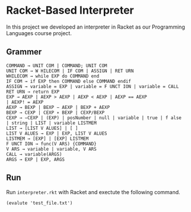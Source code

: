 # Racket-Based Interpreter

In this project we developed an interpreter in Racket as our Programming Languages course project.

## Grammer
```
COMMAND → UNIT COM | COMMAND; UNIT COM
UNIT COM → W HILECOM | IF COM | ASSIGN | RET URN
WHILECOM → while EXP do COMMAND end
IF COM → if EXP then COMMAND else COMMAND endif
ASSIGN → variable = EXP | variable = F UNCT ION | variable = CALL
RET URN → return EXP
EXP → AEXP | AEXP > AEXP | AEXP < AEXP | AEXP == AEXP
| AEXP! = AEXP
AEXP → BEXP | BEXP − AEXP | BEXP + AEXP
BEXP → CEXP | CEXP ∗ BEXP | CEXP/BEXP
CEXP → −CEXP | (EXP) | posNumber | null | variable | true | f alse
| string | LIST | variable LISTMEM
LIST → [LIST V ALUES] | [ ]
LIST V ALUES → EXP | EXP, LIST V ALUES
LISTMEM → [EXP] | [EXP] LISTMEM
F UNCT ION → func(V ARS) {COMMAND}
V ARS → variable | variable, V ARS
CALL → variable(ARGS)
ARGS → EXP | EXP, ARGS
```
## Run
Run `interpreter.rkt` with Racket and exectute the following command.
```
(evalute 'test_file.txt')
```
